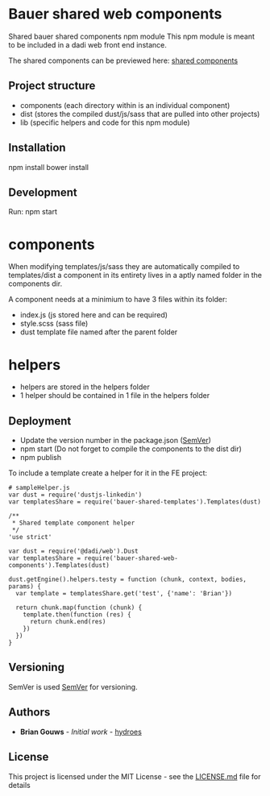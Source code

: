 # Bauer shared web components

Shared bauer shared components npm module
This npm module is meant to be included in a dadi web front end instance.

The shared components can be previewed here:
[shared components](https://bauerxcel.github.io/int-content-shared-libs/)

## Project structure
- components (each directory within is an individual component)
- dist (stores the compiled dust/js/sass that are pulled into other projects)
- lib (specific helpers and code for this npm module)

## Installation
npm install
bower install


## Development
Run:
npm start

# components
When modifying templates/js/sass they are automatically compiled to templates/dist
a component in its entirety lives in a aptly named folder in the components dir.

A component needs at a minimium to have 3 files within its folder:
- index.js (js stored here and can be required)
- style.scss (sass file)
- dust template file named after the parent folder

# helpers
- helpers are stored in the helpers folder
- 1 helper should be contained in 1 file in the helpers folder


## Deployment
- Update the version number in the package.json ([SemVer](http://semver.org/))
- npm start (Do not forget to compile the components to the dist dir)
- npm publish


To include a template create a helper for it in the FE project:
```
# sampleHelper.js
var dust = require('dustjs-linkedin')
var templatesShare = require('bauer-shared-templates').Templates(dust)

/**
 * Shared template component helper
 */
'use strict'

var dust = require('@dadi/web').Dust
var templatesShare = require('bauer-shared-web-components').Templates(dust)

dust.getEngine().helpers.testy = function (chunk, context, bodies, params) {
  var template = templatesShare.get('test', {'name': 'Brian'})

  return chunk.map(function (chunk) {
    template.then(function (res) {
      return chunk.end(res)
    })
  })
}

```


## Versioning

SemVer is used [SemVer](http://semver.org/) for versioning.

## Authors

* **Brian Gouws** - *Initial work* - [hydroes](https://github.com/hydroes)


## License

This project is licensed under the MIT License - see the [LICENSE.md](LICENSE.md) file for details


